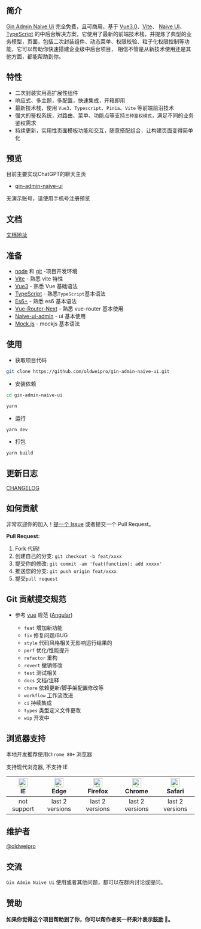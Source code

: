 ## 简介

[Gin Admin Naive Ui](https://github.com/oldweipro/gin-admin-naive-ui) 完全免费，且可商用，基于 [Vue3.0](https://github.com/vuejs/vue-next)、[Vite](https://github.com/vitejs/vite)、 [Naive UI](https://www.naiveui.com/)、[TypeScript](https://www.typescriptlang.org/) 的中后台解决方案，它使用了最新的前端技术栈，并提炼了典型的业务模型，页面，包括二次封装组件、动态菜单、权限校验、粒子化权限控制等功能，它可以帮助你快速搭建企业级中后台项目， 相信不管是从新技术使用还是其他方面，都能帮助到你。

## 特性
- 二次封装实用高扩展性组件
- 响应式、多主题，多配置，快速集成，开箱即用
- 最新技术栈，使用 `Vue3`、`Typescript`、`Pinia`、`Vite` 等前端前沿技术
- 强大的鉴权系统，对路由、菜单、功能点等支持`三种鉴权模式`，满足不同的业务鉴权需求
- 持续更新，实用性页面模板功能和交互，随意搭配组合，让构建页面变得简单化


## 预览

目前主要实现ChatGPT的聊天主页

- [gin-admin-naive-ui](https://chat.oldwei.com)

无演示账号，请使用手机号注册预览

## 文档

[文档地址](https://oldweipro.github.io)

## 准备

- [node](http://nodejs.org/) 和 [git](https://git-scm.com/) -项目开发环境
- [Vite](https://vitejs.dev/) - 熟悉 vite 特性
- [Vue3](https://v3.vuejs.org/) - 熟悉 Vue 基础语法
- [TypeScript](https://www.typescriptlang.org/) - 熟悉`TypeScript`基本语法
- [Es6+](http://es6.ruanyifeng.com/) - 熟悉 es6 基本语法
- [Vue-Router-Next](https://next.router.vuejs.org/) - 熟悉 vue-router 基本使用
- [Naive-ui-admin](https://www.naiveui.com/) - ui 基本使用
- [Mock.js](https://github.com/nuysoft/Mock) - mockjs 基本语法

## 使用

- 获取项目代码

```bash
git clone https://github.com/oldweipro/gin-admin-naive-ui.git
```

- 安装依赖

```bash
cd gin-admin-naive-ui

yarn

```

- 运行

```bash
yarn dev
```

- 打包

```bash
yarn build
```

## 更新日志

[CHANGELOG](./CHANGELOG.md)


## 如何贡献

非常欢迎你的加入！[提一个 Issue](https://github.com/oldweipro/gin-admin-naive-ui/issues) 或者提交一个 Pull Request。

**Pull Request:**

1. Fork 代码!
2. 创建自己的分支: `git checkout -b feat/xxxx`
3. 提交你的修改: `git commit -am 'feat(function): add xxxxx'`
4. 推送您的分支: `git push origin feat/xxxx`
5. 提交`pull request`

## Git 贡献提交规范

- 参考 [vue](https://github.com/vuejs/vue/blob/dev/.github/COMMIT_CONVENTION.md) 规范 ([Angular](https://github.com/conventional-changelog/conventional-changelog/tree/master/packages/conventional-changelog-angular))

  - `feat` 增加新功能
  - `fix` 修复问题/BUG
  - `style` 代码风格相关无影响运行结果的
  - `perf` 优化/性能提升
  - `refactor` 重构
  - `revert` 撤销修改
  - `test` 测试相关
  - `docs` 文档/注释
  - `chore` 依赖更新/脚手架配置修改等
  - `workflow` 工作流改进
  - `ci` 持续集成
  - `types` 类型定义文件更改
  - `wip` 开发中

## 浏览器支持

本地开发推荐使用`Chrome 80+` 浏览器

支持现代浏览器, 不支持 IE

| [<img src="https://raw.githubusercontent.com/alrra/browser-logos/master/src/edge/edge_48x48.png" alt=" Edge" width="24px" height="24px" />](http://godban.github.io/browsers-support-badges/)</br>IE | [<img src="https://raw.githubusercontent.com/alrra/browser-logos/master/src/edge/edge_48x48.png" alt=" Edge" width="24px" height="24px" />](http://godban.github.io/browsers-support-badges/)</br>Edge | [<img src="https://raw.githubusercontent.com/alrra/browser-logos/master/src/firefox/firefox_48x48.png" alt="Firefox" width="24px" height="24px" />](http://godban.github.io/browsers-support-badges/)</br>Firefox | [<img src="https://raw.githubusercontent.com/alrra/browser-logos/master/src/chrome/chrome_48x48.png" alt="Chrome" width="24px" height="24px" />](http://godban.github.io/browsers-support-badges/)</br>Chrome | [<img src="https://raw.githubusercontent.com/alrra/browser-logos/master/src/safari/safari_48x48.png" alt="Safari" width="24px" height="24px" />](http://godban.github.io/browsers-support-badges/)</br>Safari |
| :-: | :-: | :-: | :-: | :-: |
| not support | last 2 versions | last 2 versions | last 2 versions | last 2 versions |

## 维护者
[@oldweipro](https://github.com/oldweipro)

## 交流

`Gin Admin Naive Ui` 使用或者其他问题，都可以在群内讨论或提问。

[//]: # (![暂无]&#40;https://pan.oldwei.com/d/%E5%A3%81%E7%BA%B8/%E5%9B%BE%E6%A0%87/Flash1987/%E5%90%83%E8%B4%A7%E8%81%94%E7%9B%9F/%E8%96%AF%E6%9D%A1.png?sign=B4nTK0-ohJ5DGbnTiQnIgtSr8KZYvYcfnf_aRaEY5V4=:0&#41;)

## 赞助
#### 如果你觉得这个项目帮助到了你，你可以帮作者买一杯果汁表示鼓励 🍹。

[//]: # (![微信]&#40;https://pan.oldwei.com/d/%E5%A3%81%E7%BA%B8/%E5%9B%BE%E6%A0%87/Flash1987/%E5%90%83%E8%B4%A7%E8%81%94%E7%9B%9F/%E8%96%AF%E6%9D%A1.png?sign=B4nTK0-ohJ5DGbnTiQnIgtSr8KZYvYcfnf_aRaEY5V4=:0&#41;)

[//]: # (![支付宝]&#40;https://pan.oldwei.com/d/%E5%A3%81%E7%BA%B8/%E5%9B%BE%E6%A0%87/Flash1987/%E5%90%83%E8%B4%A7%E8%81%94%E7%9B%9F/%E8%96%AF%E6%9D%A1.png?sign=B4nTK0-ohJ5DGbnTiQnIgtSr8KZYvYcfnf_aRaEY5V4=:0&#41;)
